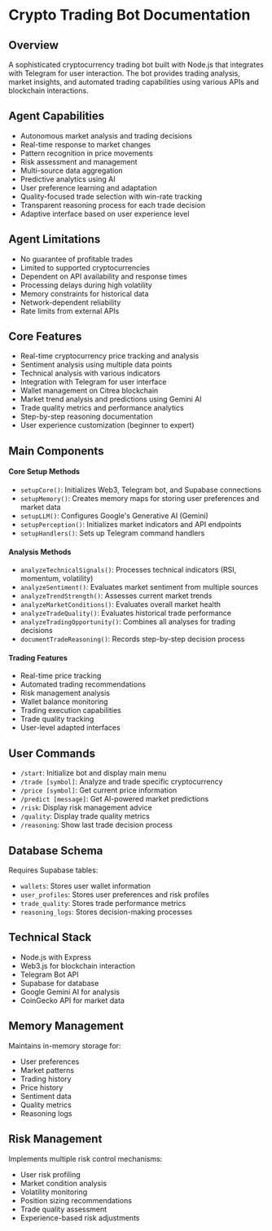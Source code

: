# Crypto Trading Bot Documentation

## Overview
A sophisticated cryptocurrency trading bot built with Node.js that integrates with Telegram for user interaction. The bot provides trading analysis, market insights, and automated trading capabilities using various APIs and blockchain interactions.

## Agent Capabilities
- Autonomous market analysis and trading decisions
- Real-time response to market changes
- Pattern recognition in price movements
- Risk assessment and management
- Multi-source data aggregation
- Predictive analytics using AI
- User preference learning and adaptation
- Quality-focused trade selection with win-rate tracking
- Transparent reasoning process for each trade decision
- Adaptive interface based on user experience level

## Agent Limitations
- No guarantee of profitable trades
- Limited to supported cryptocurrencies
- Dependent on API availability and response times
- Processing delays during high volatility
- Memory constraints for historical data
- Network-dependent reliability
- Rate limits from external APIs

## Core Features
- Real-time cryptocurrency price tracking and analysis
- Sentiment analysis using multiple data points
- Technical analysis with various indicators
- Integration with Telegram for user interface
- Wallet management on Citrea blockchain
- Market trend analysis and predictions using Gemini AI
- Trade quality metrics and performance analytics
- Step-by-step reasoning documentation
- User experience customization (beginner to expert)

## Main Components

#### Core Setup Methods
- `setupCore()`: Initializes Web3, Telegram bot, and Supabase connections
- `setupMemory()`: Creates memory maps for storing user preferences and market data
- `setupLLM()`: Configures Google's Generative AI (Gemini)
- `setupPerception()`: Initializes market indicators and API endpoints
- `setupHandlers()`: Sets up Telegram command handlers

#### Analysis Methods
- `analyzeTechnicalSignals()`: Processes technical indicators (RSI, momentum, volatility)
- `analyzeSentiment()`: Evaluates market sentiment from multiple sources
- `analyzeTrendStrength()`: Assesses current market trends
- `analyzeMarketConditions()`: Evaluates overall market health
- `analyzeTradeQuality()`: Evaluates historical trade performance
- `analyzeTradingOpportunity()`: Combines all analyses for trading decisions
- `documentTradeReasoning()`: Records step-by-step decision process

#### Trading Features
- Real-time price tracking
- Automated trading recommendations
- Risk management analysis
- Wallet balance monitoring
- Trading execution capabilities
- Trade quality tracking
- User-level adapted interfaces

## User Commands
- `/start`: Initialize bot and display main menu
- `/trade [symbol]`: Analyze and trade specific cryptocurrency
- `/price [symbol]`: Get current price information
- `/predict [message]`: Get AI-powered market predictions
- `/risk`: Display risk management advice
- `/quality`: Display trade quality metrics
- `/reasoning`: Show last trade decision process

## Database Schema
Requires Supabase tables:
- `wallets`: Stores user wallet information
- `user_profiles`: Stores user preferences and risk profiles
- `trade_quality`: Stores trade performance metrics
- `reasoning_logs`: Stores decision-making processes

## Technical Stack
- Node.js with Express
- Web3.js for blockchain interaction
- Telegram Bot API
- Supabase for database
- Google Gemini AI for analysis
- CoinGecko API for market data

## Memory Management
Maintains in-memory storage for:
- User preferences
- Market patterns
- Trading history
- Price history
- Sentiment data
- Quality metrics
- Reasoning logs

## Risk Management
Implements multiple risk control mechanisms:
- User risk profiling
- Market condition analysis
- Volatility monitoring
- Position sizing recommendations
- Trade quality assessment
- Experience-based risk adjustments